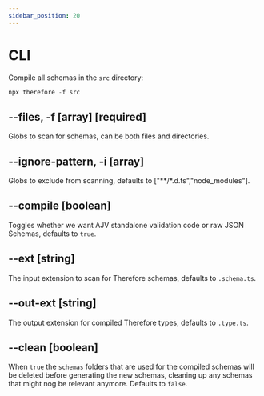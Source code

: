 ```yaml
---
sidebar_position: 20
---
```


# CLI

Compile all schemas in the `src` directory:

```ts
npx therefore -f src
```

## --files, -f [array] [required]

Globs to scan for schemas, can be both files and directories.

## --ignore-pattern, -i [array]

Globs to exclude from scanning, defaults to ["**/*.d.ts","node_modules"].

## --compile [boolean]

Toggles whether we want AJV standalone validation code or raw JSON Schemas, defaults to `true`.

## --ext [string]

The input extension to scan for Therefore schemas, defaults to `.schema.ts`.

## --out-ext [string]

The output extension for compiled Therefore types, defaults to `.type.ts`.

## --clean [boolean]

When `true` the `schemas` folders that are used for the compiled schemas will be deleted before generating the new schemas, cleaning up any schemas that might nog be relevant anymore. Defaults to `false`.
